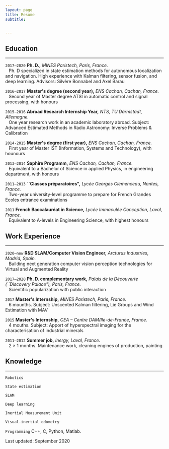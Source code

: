 ```yaml
---
layout: page
title: Resume
subtitle: 


---
```



## Education
-------------------------------------------------------

`2017–2020` __Ph. D.,__ _MINES Paristech, Paris, France._  
&ensp; Ph. D specialized in state estimation methods for autonomous localization and navigation. High experience with Kalman filtering, sensor fusion, and deep learning. Advisors: Silvère Bonnabel and Axel Barau

`2016–2017` __Master's degree (second year),__ _ENS Cachan, Cachan, France._  
&ensp; Second year of Master degree ATSI in automatic control and signal processing, with honours

`2015–2016` __Abroad Research Internship Year,__ _NTS, TU Darmstadt, Allemagne._  
&ensp; One year research work in an academic laboratory abroad. Subject: Advanced Estimated Methods in Radio Astronomy: Inverse Problems & Calibration

`2014-2015` __Master's degree (first year),__ _ENS Cachan, Cachan, France._  
&ensp; First year of Master IST (Information, Systems and Technology), with hounours

`2013–2014` __Saphire Programm,__ _ENS Cachan, Cachan, France._  
&ensp; Equivalent to a Bachelor of Science in applied Physics, in engineering department, with honours

`2011–2013` __``Classes préparatoires",__ _Lycée Georges Clémenceau, Nantes, France._  
&ensp; Two-year university-level programme to prepare for French Grandes Ecoles entrance examinations

`2011` __French Baccalauréat in Science,__ _Lycée Immaculée Conception, Laval, France._  
&ensp; Equivalent to A-levels in Engineering Science, with highest honours


## Work Experience
------------------------------------------------------------

`2020–now` __R&D SLAM/Computer Vision Engineer,__ _Arcturus Industries, Madrid, Spain._  
&ensp; Building next generation computer vision perception technologies for Virtual and Augmented Reality

`2017–2020` __Ph. D. complementary work,__ _Palais de la Découverte (``Discovery Palace"), Paris, France._  
&ensp; Scientific popularization with public interaction

`2017` __Master's Internship,__ _MINES Paristech, Paris, France._  
&ensp; 6 mounths. Subject: Unscented Kalman filtering, Lie Groups and Wind Estimation with MAV

`2015` __Master's Internship,__ _CEA – Centre DAM/Ile-de-France, France._  
&ensp; 4 mouths. Subject: Apport of hyperspectral imaging for the characterisation of industrial minerals

`2011–2012` __Summer job,__ _Inergy, Laval, France._  
&ensp; 2 × 1 months. Maintenance work, cleaning engines of production, painting

## Knowledge
------------------------------------------------------------

`Robotics`

`State estimation`

`SLAM`

`Deep learning`

`Inertial Measurement Unit`

`Visual-inertial odometry`

`Programming` C++, C, Python, Matlab.

Last updated: September 2020
